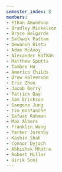 ```yaml
---
semester_index: 8
members:
- Ethan Amundson
- Bradley Mickelson
- Bryce Belgarde
- Sathwik Pattem
- Dewansh Bista
- Adam McAvoy
- Alexander Kofman
- Matthew Spotts
- Tambre Hu
- Americo Childs
- Drew Halverson
- Eric Zhou
- Jacob Berry
- Patrick Day
- Sam Erickson
- Sangone Jung
- Tim Bostanche
- Safwat Rahman
- Max Albers
- Franklin Wang
- Parker Jorenby
- Kashin Shah
- Connor Dyjach
- Abhishek Mhatre
- Robert Miller
- Girik Soni
---
```

